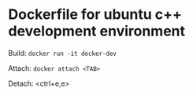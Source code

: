 # Dockerfile for ubuntu c++ development environment

Build:
`docker run -it docker-dev`

Attach:
`docker attach <TAB>`

Detach:
<ctrl+e,e>


